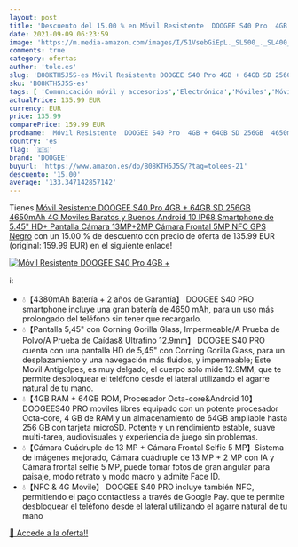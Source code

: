 ```yaml
---
layout: post
title: 'Descuento del 15.00 % en Móvil Resistente  DOOGEE S40 Pro  4GB + '
date: 2021-09-09 06:23:59
image: 'https://m.media-amazon.com/images/I/51VsebGiEpL._SL500_._SL400_.jpg'
comments: true
category: ofertas
author: 'tole.es'
slug: 'B08KTH5J5S-es Móvil Resistente DOOGEE S40 Pro 4GB + 64GB SD 256GB...'
sku: 'B08KTH5J5S-es'
tags: [ 'Comunicación móvil y accesorios','Electrónica','Móviles','Móviles y smartphones libres','android','doogee', ]
actualPrice: 135.99 EUR
currency: EUR
price: 135.99
comparePrice: 159.99 EUR
prodname: 'Móvil Resistente  DOOGEE S40 Pro  4GB + 64GB SD 256GB  4650mAh 4G Moviles Baratos y Buenos  Android 10 IP68 Smartphone de 5.45" HD+ Pantalla  Cámara 13MP+2MP  Cámara Frontal 5MP  NFC  GPS  Negro'
country: 'es'
flag: '🇪🇸'
brand: 'DOOGEE'
buyurl: 'https://www.amazon.es/dp/B08KTH5J5S/?tag=tolees-21'
descuento: '15.00'
average: '133.347142857142'
---
```


Tienes [Móvil Resistente  DOOGEE S40 Pro  4GB + 64GB SD 256GB  4650mAh 4G Moviles Baratos y Buenos  Android 10 IP68 Smartphone de 5.45" HD+ Pantalla  Cámara 13MP+2MP  Cámara Frontal 5MP  NFC  GPS  Negro](https://www.amazon.es/dp/B08KTH5J5S/?tag=tolees-21) con un 15.00 % de descuento con precio de oferta de 135.99 EUR (original: 159.99 EUR) en el siguiente enlace!

[![Móvil Resistente  DOOGEE S40 Pro  4GB + ](https://m.media-amazon.com/images/I/51VsebGiEpL._SL500_._SL400_.jpg)](https://www.amazon.es/dp/B08KTH5J5S/?tag=tolees-21)

ℹ️:

- 💧【4380mAh Batería + 2 años de Garantía】 DOOGEE S40 PRO smartphone incluye una gran batería de 4650 mAh, para un uso más prolongado del teléfono sin tener que recargarlo.
- 💧【Pantalla 5,45" con Corning Gorilla Glass, Impermeable/A Prueba de Polvo/A Prueba de Caídas& Ultrafino 12.9mm】 DOOGEE S40 PRO cuenta con una pantalla HD de 5,45" con Corning Gorilla Glass, para un desplazamiento y una navegación más fluidos, y impermeable; Este Movil Antigolpes, es muy delgado, el cuerpo solo mide 12.9MM, que te permite desbloquear el teléfono desde el lateral utilizando el agarre natural de tu mano.
- 💧【4GB RAM + 64GB ROM, Procesador Octa-core&Android 10】 DOOGEES40 PRO moviles libres equipado con un potente procesador Octa-core, 4 GB de RAM y un almacenamiento de 64GB ampliable hasta 256 GB con tarjeta microSD. Potente y un rendimiento estable, suave multi-tarea, audiovisuales y experiencia de juego sin problemas.
- 💧【Cámara Cuádruple de 13 MP + Cámara Frontal Selfie 5 MP】Sistema de imágenes mejorado, Cámara cuádruple de 13 MP + 2 MP con IA y Cámara frontal selfie 5 MP, puede tomar fotos de gran angular para paisaje, modo retrato y modo macro y admite Face ID.
- 💧【NFC & 4G Movile】 DOOGEE S40 PRO incluye también NFC, permitiendo el pago contactless a través de Google Pay. que te permite desbloquear el teléfono desde el lateral utilizando el agarre natural de tu mano

[🛒 Accede a la oferta!!](https://www.amazon.es/dp/B08KTH5J5S/?tag=tolees-21)
